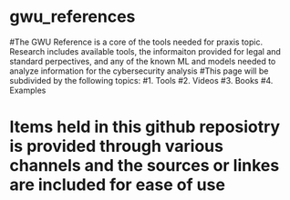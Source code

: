 # gwu_references
#The GWU Reference is a core of the tools needed for praxis topic. Research includes available tools, the informaiton provided for legal and standard perpectives, and any of the known ML and models needed to analyze information for the cybersecurity analysis
#This page will be subdivided by the following topics:
#1. Tools
#2. Videos
#3. Books 
#4. Examples
# Items held in this github reposiotry is provided through various channels and the sources or linkes are included for ease of use

